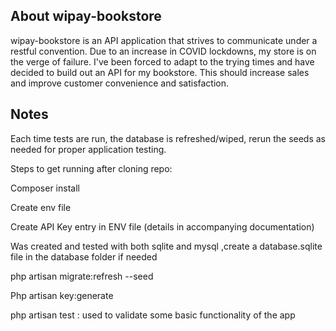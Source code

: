 ## About wipay-bookstore

wipay-bookstore is an API application that strives to communicate under a restful convention. Due to an increase in COVID lockdowns, my store is on the verge of failure. I've been forced to adapt to the trying times and have decided to build out an API for my bookstore. This should increase sales and improve customer convenience and satisfaction.

## Notes
Each time tests are run, the database is refreshed/wiped, rerun the seeds as needed for proper application testing.

Steps to get running after cloning repo:

Composer install

Create env file 

Create API Key entry in ENV file (details in accompanying documentation)

Was created and tested with both sqlite and mysql ,create a database.sqlite file in the database folder if needed

php artisan migrate:refresh --seed

Php artisan key:generate

php artisan test : used to validate some basic functionality of the app